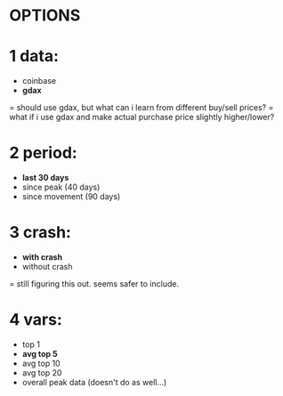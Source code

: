 
# OPTIONS

# 1 data:
  * coinbase
  * **gdax**

  = should use gdax, but what can i learn from different buy/sell prices?
  = what if i use gdax and make actual purchase price slightly higher/lower?

# 2 period:
  * **last 30 days**
  * since peak (40 days)
  * since movement (90 days)

# 3 crash:
  * **with crash**
  * without crash

  = still figuring this out. seems safer to include.

# 4 vars:
  * top 1
  * **avg top 5**
  * avg top 10
  * avg top 20
  * overall peak data (doesn't do as well...)

